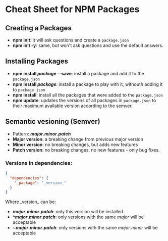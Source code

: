 # Cheat Sheet for NPM Packages

## Creating a Packages

* **npm init**: it will ask questions and create a `package.json`
* **npm init -y**: same, but won't ask questions and use the default answers.

## Installing Packages

* **npm install _package_ --save**: install a package and add it to the `package.json`
* **npm install _package_**: install a package to play with it, withouth adding it to `package.json`
* **npm install**: install all the packages that were added to the `package.json`
* **npm update**: updates the versions of all packages in `package.json` to their maximum available
  version according to the semver.

## Semantic vesioning (Semver)

* Pattern: **_major_._minor_._patch_**
* **Major version**: a breaking change from previous major version
* **Minor version**: no breaking changes, but adds new features
* **Patch version**: no breaking changes, no new features - only bug fixes.

### Versions in dependencies:

```json
{
  "dependencies": {
    "_package": "_version_"
  }
}
```

Where \_version\_ can be:

* **_major_._minor_._patch_**: only this version will be installed
* **^_major_._minor_._patch_**: only versions with the same _major_ will be acceptable
* **~_major_._minor_._patch_**: only versions with the same _major_._minor_ will be acceptable
